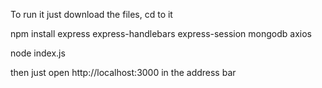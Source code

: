 To run it just download the files, cd to it

npm install express express-handlebars express-session mongodb axios

node index.js

then just open http://localhost:3000 in the address bar
